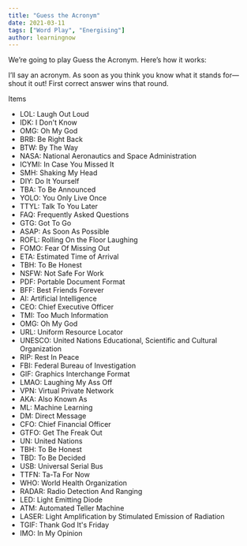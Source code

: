 ```yaml
---
title: "Guess the Acronym"
date: 2021-03-11
tags: ["Word Play", "Energising"]
author: learningnow
---
```


We’re going to play Guess the Acronym. Here’s how it works:

I’ll say an acronym. As soon as you think you know what it stands for—shout it out! First correct answer wins that round.

Items
- LOL: Laugh Out Loud
- IDK: I Don't Know
- OMG: Oh My God
- BRB: Be Right Back
- BTW: By The Way
- NASA: National Aeronautics and Space Administration
- ICYMI: In Case You Missed It
- SMH: Shaking My Head
- DIY: Do It Yourself
- TBA: To Be Announced
- YOLO: You Only Live Once
- TTYL: Talk To You Later
- FAQ: Frequently Asked Questions
- GTG: Got To Go
- ASAP: As Soon As Possible
- ROFL: Rolling On the Floor Laughing
- FOMO: Fear Of Missing Out
- ETA: Estimated Time of Arrival
- TBH: To Be Honest
- NSFW: Not Safe For Work
- PDF: Portable Document Format
- BFF: Best Friends Forever
- AI: Artificial Intelligence
- CEO: Chief Executive Officer
- TMI: Too Much Information
- OMG: Oh My God
- URL: Uniform Resource Locator
- UNESCO: United Nations Educational, Scientific and Cultural Organization
- RIP: Rest In Peace
- FBI: Federal Bureau of Investigation
- GIF: Graphics Interchange Format
- LMAO: Laughing My Ass Off
- VPN: Virtual Private Network
- AKA: Also Known As
- ML: Machine Learning
- DM: Direct Message
- CFO: Chief Financial Officer
- GTFO: Get The Freak Out
- UN: United Nations
- TBH: To Be Honest
- TBD: To Be Decided
- USB: Universal Serial Bus
- TTFN: Ta-Ta For Now
- WHO: World Health Organization
- RADAR: Radio Detection And Ranging
- LED: Light Emitting Diode
- ATM: Automated Teller Machine
- LASER: Light Amplification by Stimulated Emission of Radiation
- TGIF: Thank God It's Friday
- IMO: In My Opinion
